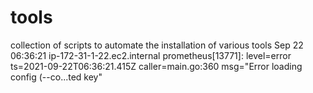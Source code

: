# tools
collection of scripts to automate the installation of various tools
Sep 22 06:36:21 ip-172-31-1-22.ec2.internal prometheus[13771]: level=error ts=2021-09-22T06:36:21.415Z caller=main.go:360 msg="Error loading config (--co...ted key"